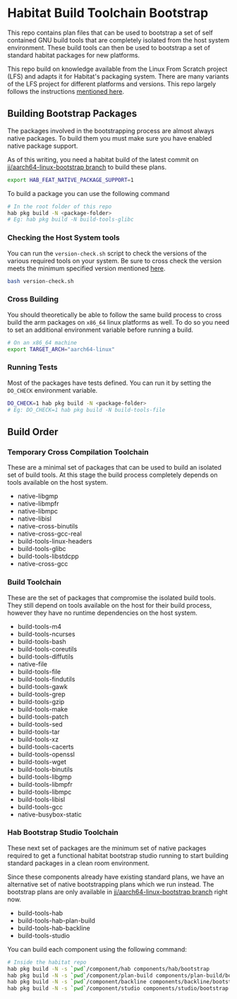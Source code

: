 # Habitat Build Toolchain Bootstrap

This repo contains plan files that can be used to bootstrap a set of self contained GNU build tools
that are completely isolated from the host system environment. These build tools can then be used to
bootstrap a set of standard habitat packages for new platforms. 

This repo build on knowledge available from the Linux From Scratch project (LFS) and adapts it for 
Habitat's packaging system. There are many variants of the LFS project for different platforms and versions. This repo largely follows the instructions [mentioned here](https://clfs.org/~kb0iic/lfs-systemd/index.html). 

## Building Bootstrap Packages

The packages involved in the bootstrapping process are almost always native packages. 
To build them you must make sure you have enabled native package support.

As of this writing, you need a habitat build of the latest commit on [jj/aarch64-linux-bootstrap branch](https://github.com/habitat-sh/habitat/tree/jj/aarch64-linux-bootstrap) to build these plans.

```bash
export HAB_FEAT_NATIVE_PACKAGE_SUPPORT=1
```

To build a package you can use the following command

```bash
# In the root folder of this repo
hab pkg build -N <package-folder>
# Eg: hab pkg build -N build-tools-glibc
```

### Checking the Host System tools

You can run the `version-check.sh` script to check the versions of the various required tools on your system.
Be sure to cross check the version meets the minimum specified version mentioned [here](https://clfs.org/~kb0iic/lfs-systemd/chapter02/hostreqs.html).

```bash
bash version-check.sh
```

### Cross Building

You should theoretically be able to follow the same build process to cross build the arm packages on 
`x86_64` linux platforms as well. To do so you need to set an additional environment variable before 
running a build.

```bash
# On an x86_64 machine
export TARGET_ARCH="aarch64-linux"
```

### Running Tests

Most of the packages have tests defined. You can run it by setting the `DO_CHECK` environment variable.

```bash
DO_CHECK=1 hab pkg build -N <package-folder>
# Eg: DO_CHECK=1 hab pkg build -N build-tools-file
```

## Build Order

### Temporary Cross Compilation Toolchain

These are a minimal set of packages that can be used to build an isolated set of build tools. 
At this stage the build process completely depends on tools available on the host system.

- native-libgmp
- native-libmpfr
- native-libmpc
- native-libisl
- native-cross-binutils
- native-cross-gcc-real
- build-tools-linux-headers
- build-tools-glibc
- build-tools-libstdcpp
- native-cross-gcc

### Build Toolchain

These are the set of packages that compromise the isolated build tools. They still depend on tools 
available on the host for their build process, however they have no runtime dependencies on the host system.

- build-tools-m4
- build-tools-ncurses
- build-tools-bash
- build-tools-coreutils
- build-tools-diffutils
- native-file
- build-tools-file
- build-tools-findutils
- build-tools-gawk
- build-tools-grep
- build-tools-gzip
- build-tools-make
- build-tools-patch
- build-tools-sed
- build-tools-tar
- build-tools-xz
- build-tools-cacerts
- build-tools-openssl
- build-tools-wget
- build-tools-binutils
- build-tools-libgmp
- build-tools-libmpfr
- build-tools-libmpc
- build-tools-libisl
- build-tools-gcc
- native-busybox-static

### Hab Bootstrap Studio Toolchain

These next set of packages are the minimum set of native packages required to get a functional
habitat bootstrap studio running to start building standard packages in a clean room environment.

Since these components already have existing standard plans, we have an alternative set of native
bootstrapping plans which we run instead. The bootstrap plans are only available in [jj/aarch64-linux-bootstrap branch](https://github.com/habitat-sh/habitat/tree/jj/aarch64-linux-bootstrap) right now.

- build-tools-hab
- build-tools-hab-plan-build
- build-tools-hab-backline
- build-tools-studio

You can build each component using the following command:

```bash
# Inside the habitat repo
hab pkg build -N -s `pwd`/component/hab components/hab/bootstrap
hab pkg build -N -s `pwd`/component/plan-build components/plan-build/bootstrap
hab pkg build -N -s `pwd`/component/backline components/backline/bootstrap
hab pkg build -N -s `pwd`/component/studio components/studio/bootstrap
```

